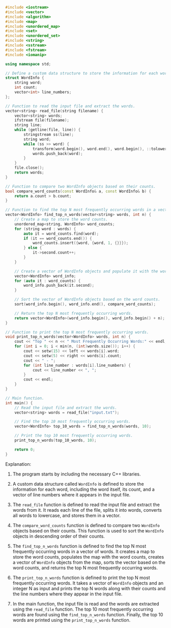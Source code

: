 ```c++
#include <iostream>
#include <vector>
#include <algorithm>
#include <map>
#include <unordered_map>
#include <set>
#include <unordered_set>
#include <string>
#include <sstream>
#include <fstream>
#include <iomanip>

using namespace std;

// Define a custom data structure to store the information for each word.
struct WordInfo {
    string word;
    int count;
    vector<int> line_numbers;
};

// Function to read the input file and extract the words.
vector<string> read_file(string filename) {
    vector<string> words;
    ifstream file(filename);
    string line;
    while (getline(file, line)) {
        stringstream ss(line);
        string word;
        while (ss >> word) {
            transform(word.begin(), word.end(), word.begin(), ::tolower);
            words.push_back(word);
        }
    }
    file.close();
    return words;
}

// Function to compare two WordInfo objects based on their counts.
bool compare_word_counts(const WordInfo& a, const WordInfo& b) {
    return a.count > b.count;
}

// Function to find the top N most frequently occurring words in a vector of words.
vector<WordInfo> find_top_n_words(vector<string> words, int n) {
    // Create a map to store the word counts.
    unordered_map<string, WordInfo> word_counts;
    for (string word : words) {
        auto it = word_counts.find(word);
        if (it == word_counts.end()) {
            word_counts.insert({word, {word, 1, {}}});
        } else {
            it->second.count++;
        }
    }

    // Create a vector of WordInfo objects and populate it with the word counts.
    vector<WordInfo> word_info;
    for (auto it : word_counts) {
        word_info.push_back(it.second);
    }

    // Sort the vector of WordInfo objects based on the word counts.
    sort(word_info.begin(), word_info.end(), compare_word_counts);

    // Return the top N most frequently occurring words.
    return vector<WordInfo>(word_info.begin(), word_info.begin() + n);
}

// Function to print the top N most frequently occurring words.
void print_top_n_words(vector<WordInfo> words, int n) {
    cout << "Top " << n << " Most Frequently Occurring Words:" << endl;
    for (int i = 0; i < min(n, (int)words.size()); i++) {
        cout << setw(15) << left << words[i].word;
        cout << setw(5) << right << words[i].count;
        cout << " - ";
        for (int line_number : words[i].line_numbers) {
            cout << line_number << ", ";
        }
        cout << endl;
    }
}

// Main function.
int main() {
    // Read the input file and extract the words.
    vector<string> words = read_file("input.txt");

    // Find the top 10 most frequently occurring words.
    vector<WordInfo> top_10_words = find_top_n_words(words, 10);

    // Print the top 10 most frequently occurring words.
    print_top_n_words(top_10_words, 10);

    return 0;
}
```

Explanation:

1. The program starts by including the necessary C++ libraries.

2. A custom data structure called `WordInfo` is defined to store the information for each word, including the word itself, its count, and a vector of line numbers where it appears in the input file.

3. The `read_file` function is defined to read the input file and extract the words from it. It reads each line of the file, splits it into words, converts all words to lowercase, and stores them in a vector.

4. The `compare_word_counts` function is defined to compare two `WordInfo` objects based on their counts. This function is used to sort the `WordInfo` objects in descending order of their counts.

5. The `find_top_n_words` function is defined to find the top N most frequently occurring words in a vector of words. It creates a map to store the word counts, populates the map with the word counts, creates a vector of `WordInfo` objects from the map, sorts the vector based on the word counts, and returns the top N most frequently occurring words.

6. The `print_top_n_words` function is defined to print the top N most frequently occurring words. It takes a vector of `WordInfo` objects and an integer N as input and prints the top N words along with their counts and the line numbers where they appear in the input file.

7. In the main function, the input file is read and the words are extracted using the `read_file` function. The top 10 most frequently occurring words are found using the `find_top_n_words` function. Finally, the top 10 words are printed using the `print_top_n_words` function.